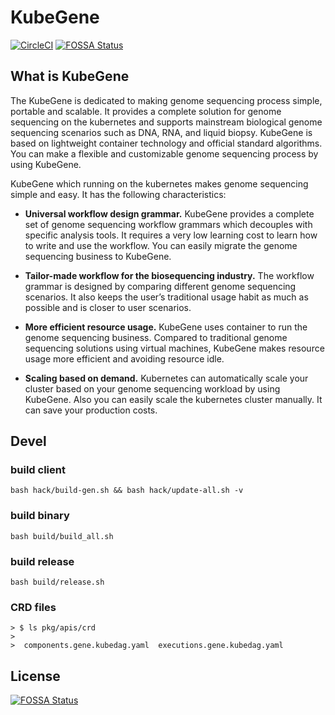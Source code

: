 # KubeGene
[![CircleCI](https://circleci.com/gh/kubegene/kubegene.svg?style=svg)](https://circleci.com/gh/kubegene/kubegene)
[![FOSSA Status](https://app.fossa.io/api/projects/git%2Bgithub.com%2Fkevin-wangzefeng%2Fkubegene.svg?type=shield)](https://app.fossa.io/projects/git%2Bgithub.com%2Fkevin-wangzefeng%2Fkubegene?ref=badge_shield)

## What is KubeGene
The KubeGene is dedicated to making genome sequencing process simple, portable and scalable. It provides a complete solution for genome sequencing on the kubernetes and supports mainstream biological genome sequencing scenarios such as DNA, RNA, and liquid biopsy. KubeGene is based on lightweight container technology and official standard algorithms. You can make a flexible and customizable genome sequencing process by using KubeGene.

KubeGene which running on the kubernetes makes genome sequencing simple and easy. It has the following characteristics:

+ **Universal workflow design grammar.** KubeGene provides a complete set of genome sequencing workflow grammars which decouples with specific analysis tools. It requires a very low learning cost to learn how to write and use the workflow. You can easily migrate the genome sequencing business to KubeGene.

+ **Tailor-made workflow for the biosequencing industry.** The workflow grammar is designed by comparing different genome sequencing scenarios. It also keeps the user’s traditional usage habit as much as possible and is closer to user scenarios.

+ **More efficient resource usage.** KubeGene uses container to run the genome sequencing business. Compared to traditional genome sequencing solutions using virtual machines, KubeGene makes resource usage more efficient and avoiding resource idle.

+ **Scaling based on demand.** Kubernetes can automatically scale your cluster based on your genome sequencing workload by using KubeGene. Also you can easily scale the kubernetes cluster manually. It can save your production costs. 


## Devel

### build client
```
bash hack/build-gen.sh && bash hack/update-all.sh -v
```
### build binary
```
bash build/build_all.sh 
```
### build release
```
bash build/release.sh
```
### CRD files
```
> $ ls pkg/apis/crd
>
>  components.gene.kubedag.yaml  executions.gene.kubedag.yaml
```


## License
[![FOSSA Status](https://app.fossa.io/api/projects/git%2Bgithub.com%2Fkevin-wangzefeng%2Fkubegene.svg?type=large)](https://app.fossa.io/projects/git%2Bgithub.com%2Fkevin-wangzefeng%2Fkubegene?ref=badge_large)